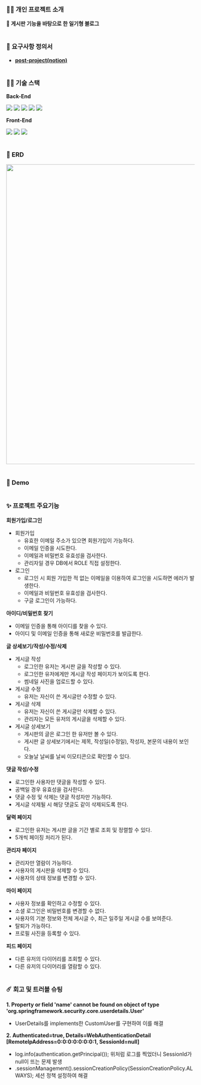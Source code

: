 ### 👨‍💻 개인 프로젝트 소개
**🎇 게시판 기능을 바탕으로 한 일기형 블로그**  
#

### 📜 요구사항 정의서
* [**post-project(notion)**](https://receptive-platinum-aea.notion.site/4d28f5332b1f4a458f88086937abfb9f)
#


### 👨‍🔧 기술 스택

**Back-End**

<img src="https://img.shields.io/badge/Spring Boot-000000?style=flat-square&logo=Spring Boot&logoColor=#6DB33F"/></a>
<img src="https://img.shields.io/badge/Gradle-000000?style=flat-square&logo=Gradle&logoColor=#02303A"/></a>
<img src="https://img.shields.io/badge/Spring Security-000000?style=flat-square&logo=Spring Security&logoColor=#6DB33F"/></a>
<img src="https://img.shields.io/badge/Spring JPA-000000?style=flat-square&logo=Spring Jpa&logoColor=#6DB33F"/></a>
<img src="https://img.shields.io/badge/MariaDB-000066?style=flat-square&logo=MariaDB&logoColor=#003545"/></a>

**Front-End**

<img src="https://img.shields.io/badge/HTML5-000000?style=flat-square&logo=HTML5&logoColor=#E34F26"/></a>
<img src="https://img.shields.io/badge/CSS3-000000?style=flat-square&logo=CSS3&logoColor=#1572B6"/></a>
<img src="https://img.shields.io/badge/jQuery-000000?style=flat-square&logo=jQuery&logoColor=#0769AD"/></a>
#

### 📑 ERD
<img src="https://ifh.cc/g/aPl1k9.jpg" width="800"/>  

#

### 📱 Demo

#

### ✨ 프로젝트 주요기능

**회원가입/로그인**
- 회원가입
    - 유효한 이메일 주소가 있으면 회원가입이 가능하다.
    - 이메일 인증을 시도한다.
    - 이메일과 비밀번호 유효성을 검사한다.
    - 관리자일 경우 DB에서 ROLE 직접 설정한다.
- 로그인
    - 로그인 시 회원 가입한 적 없는 이메일을 이용하여 로그인을 시도하면 에러가 발생한다.
    - 이메일과 비밀번호 유효성을 검사한다.
    - 구글 로그인이 가능하다.


**아이디/비밀번호 찾기**
- 이메일 인증을 통해 아이디를 찾을 수 있다.
- 아이디 및 이메일 인증을 통해 새로운 비밀번호를 발급한다.


**글 상세보기/작성/수정/삭제**
- 게시글 작성
    - 로그인한 유저는 게시판 글을 작성할 수 있다.
    - 로그인한 유저에게만 게시글 작성 페이지가 보이도록 한다.
    - 썸네일 사진을 업로드할 수 있다.
- 게시글 수정
    - 유저는 자신이 쓴 게시글만 수정할 수 있다.
- 게시글 삭제
    - 유저는 자신이 쓴 게시글만 삭제할 수 있다.
    - 관리자는 모든 유저의 게시글을 삭제할 수 있다.
- 게시글 상세보기
    - 게시판의 글은 로그인 한 유저만 볼 수 있다.
    - 게시판 글 상세보기에서는 제목, 작성일(수정일), 작성자, 본문의 내용이 보인다.
    - 오늘날 날씨를 날씨 이모티콘으로 확인할 수 있다.


**댓글 작성/수정**
- 로그인한 사용자만 댓글을 작성할 수 있다.
- 공백일 경우 유효성을 검사한다.
- 댓글 수정 및 삭제는 댓글 작성자만 가능하다.
- 게시글 삭제될 시 해당 댓글도 같이 삭제되도록 한다.


**달력 페이지**
- 로그인한 유저는 게시판 글을 기간 별로 조회 및 정렬할 수 있다.
- 5개씩 페이징 처리가 된다.


**관리자 페이지**
- 관리자만 열람이 가능하다.
- 사용자의 게시판을 삭제할 수 있다.
- 사용자의 상태 정보를 변경할 수 있다.


**마이 페이지**
- 사용자 정보를 확인하고 수정할 수 있다.
- 소셜 로그인은 비밀번호를 변경할 수 없다.
- 사용자의 기본 정보와 전체 게시글 수, 최근 일주일 게시글 수를 보여준다.
- 탈퇴가 가능하다.
- 프로필 사진을 등록할 수 있다.


**피드 페이지**
- 다른 유저의 다이어리를 조회할 수 있다.
- 다른 유저의 다이어리를 열람할 수 있다.
#

### ☄️ 회고 및 트러블 슈팅

**1. Property or field 'name' cannot be found on object of type 'org.springframework.security.core.userdetails.User'**
- UserDetails를 implements한 CustomUser를 구현하여 이를 해결

**2. Authenticated=true, Details=WebAuthenticationDetail [RemoteIpAddress=0:0:0:0:0:0:0:1, SessionId=null]**
- log.info(authentication.getPrincipal()); 위처럼 로그를 찍었더니 SessionId가 null이 뜨는 문제 발생
- .sessionManagement().sessionCreationPolicy(SessionCreationPolicy.ALWAYS); 세션 정책 설정하여 해결
